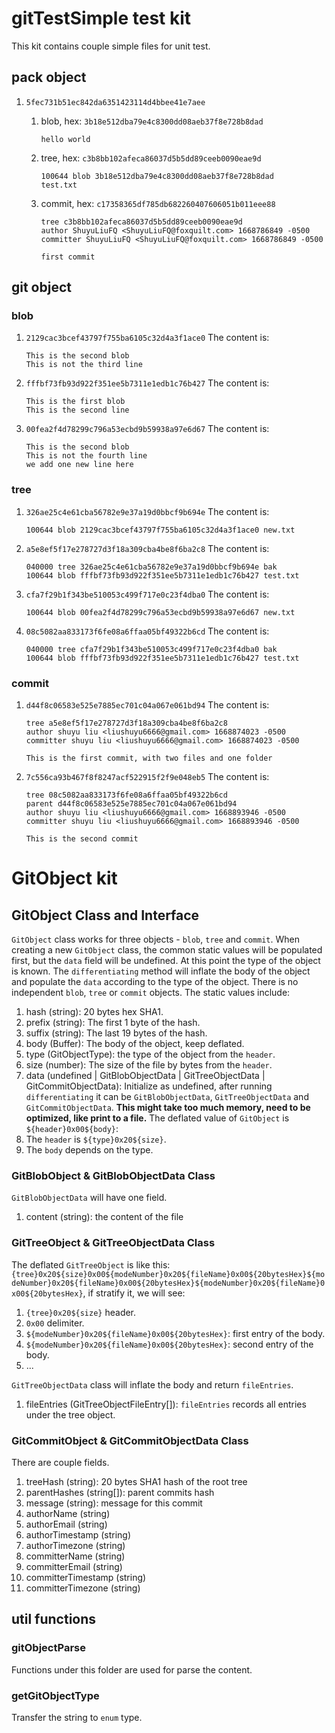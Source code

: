 # gitTestSimple test kit
This kit contains couple simple files for unit test.

## pack object

1. `5fec731b51ec842da6351423114d4bbee41e7aee`
   1. blob, hex: `3b18e512dba79e4c8300dd08aeb37f8e728b8dad`
        ```
        hello world
        ```

   2. tree, hex: `c3b8bb102afeca86037d5b5dd89ceeb0090eae9d`
   
        ```
        100644 blob 3b18e512dba79e4c8300dd08aeb37f8e728b8dad	test.txt
        ```

   3. commit, hex: `c17358365df785db682260407606051b011eee88`
        ```
        tree c3b8bb102afeca86037d5b5dd89ceeb0090eae9d
        author ShuyuLiuFQ <ShuyuLiuFQ@foxquilt.com> 1668786849 -0500
        committer ShuyuLiuFQ <ShuyuLiuFQ@foxquilt.com> 1668786849 -0500

        first commit
        ```

## git object

### blob
1. `2129cac3bcef43797f755ba6105c32d4a3f1ace0`
   The content is:
   ```
   This is the second blob
   This is not the third line
   ```

2. `fffbf73fb93d922f351ee5b7311e1edb1c76b427`
   The content is:
   ```
   This is the first blob
   This is the second line
   ```

3. `00fea2f4d78299c796a53ecbd9b59938a97e6d67`
   The content is:
   ```
   This is the second blob
   This is not the fourth line
   we add one new line here
   ```

### tree
1. `326ae25c4e61cba56782e9e37a19d0bbcf9b694e`
   The content is:
   ```
   100644 blob 2129cac3bcef43797f755ba6105c32d4a3f1ace0	new.txt
   ```
   
2. `a5e8ef5f17e278727d3f18a309cba4be8f6ba2c8`
   The content is:
   ```
   040000 tree 326ae25c4e61cba56782e9e37a19d0bbcf9b694e	bak
   100644 blob fffbf73fb93d922f351ee5b7311e1edb1c76b427	test.txt
   ```

3. `cfa7f29b1f343be510053c499f717e0c23f4dba0`
   The content is:
   ```
   100644 blob 00fea2f4d78299c796a53ecbd9b59938a97e6d67	new.txt
   ```

4. `08c5082aa833173f6fe08a6ffaa05bf49322b6cd`
   The content is:
   ```
   040000 tree cfa7f29b1f343be510053c499f717e0c23f4dba0	bak
   100644 blob fffbf73fb93d922f351ee5b7311e1edb1c76b427	test.txt
   ```

### commit
1. `d44f8c06583e525e7885ec701c04a067e061bd94`
   The content is:
   ```
   tree a5e8ef5f17e278727d3f18a309cba4be8f6ba2c8
   author shuyu liu <liushuyu6666@gmail.com> 1668874023 -0500
   committer shuyu liu <liushuyu6666@gmail.com> 1668874023 -0500
   
   This is the first commit, with two files and one folder
   ```

2. `7c556ca93b467f8f8247acf522915f2f9e048eb5`
   The content is:
   ```
   tree 08c5082aa833173f6fe08a6ffaa05bf49322b6cd
   parent d44f8c06583e525e7885ec701c04a067e061bd94
   author shuyu liu <liushuyu6666@gmail.com> 1668893946 -0500
   committer shuyu liu <liushuyu6666@gmail.com> 1668893946 -0500
   
   This is the second commit
   ```






# GitObject kit
## GitObject Class and Interface
`GitObject` class works for three objects - `blob`, `tree` and `commit`. When creating a new `GitObject` class, the common static values will be populated first, but the `data` field will be undefined. At this point the type of the object is known. The `differentiating` method will inflate the body of the object and populate the `data` according to the type of the object.
There is no independent `blob`, `tree` or `commit` objects.
The static values include:
1. hash (string): 20 bytes hex SHA1.
2. prefix (string): The first 1 byte of the hash.
3. suffix (string): The last 19 bytes of the hash.
4. body (Buffer): The body of the object, keep deflated.
5. type (GitObjectType): the type of the object from the `header`.
6. size (number): The size of the file by bytes from the `header`.
7. data (undefined | GitBlobObjectData | GitTreeObjectData | GitCommitObjectData): Initialize as undefined, after running `differentiating` it can be `GitBlobObjectData`, `GitTreeObjectData` and `GitCommitObjectData`. **This might take too much memory, need to be optimized, like print to a file.**
The deflated value of `GitObject` is `${header}0x00${body}`:
1. The `header` is `${type}0x20${size}`. 
2. The `body` depends on the type.

### GitBlobObject & GitBlobObjectData Class
`GitBlobObjectData` will have one field.
1. content (string): the content of the file

### GitTreeObject & GitTreeObjectData Class
The deflated `GitTreeObject` is like this: `{tree}0x20${size}0x00${modeNumber}0x20${fileName}0x00${20bytesHex}${modeNumber}0x20${fileName}0x00${20bytesHex}${modeNumber}0x20${fileName}0x00${20bytesHex}`, if stratify it, we will see:
1. `{tree}0x20${size}` header.
2. `0x00` delimiter.
3. `${modeNumber}0x20${fileName}0x00${20bytesHex}`: first entry of the body.
4. `${modeNumber}0x20${fileName}0x00${20bytesHex}`: second entry of the body.
5. ...


`GitTreeObjectData` class will inflate the body and return `fileEntries`.
1. fileEntries (GitTreeObjectFileEntry[]): `fileEntries` records all entries under the tree object.

### GitCommitObject & GitCommitObjectData Class
There are couple fields.
1. treeHash (string): 20 bytes SHA1 hash of the root tree
2. parentHashes (string[]): parent commits hash
3. message (string): message for this commit
4. authorName (string)
5. authorEmail (string)
6. authorTimestamp (string)
7. authorTimezone (string)
8. committerName (string)
9. committerEmail (string)
10. committerTimestamp (string)
11. committerTimezone (string)

## util functions
### gitObjectParse
Functions under this folder are used for parse the content.

### getGitObjectType
Transfer the string to `enum` type.